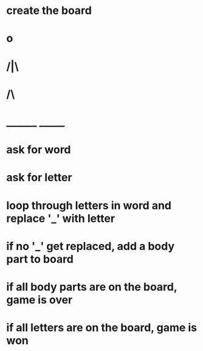 # create the board
#    o
#   /|\
#    /\

# ______ _____

# ask for word
# ask for letter
# loop through letters in word and replace '_' with letter
# if no '_' get replaced, add a body part to board
# if all body parts are on the board, game is over
# if all letters are on the board, game is won
